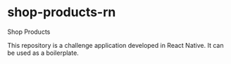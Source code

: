 # shop-products-rn
Shop Products

This repository is a challenge application developed in React Native. It can be used as a boilerplate.
